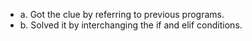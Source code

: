 - a. Got the clue by referring to previous programs.
- b. Solved it by interchanging the if and elif conditions. 
